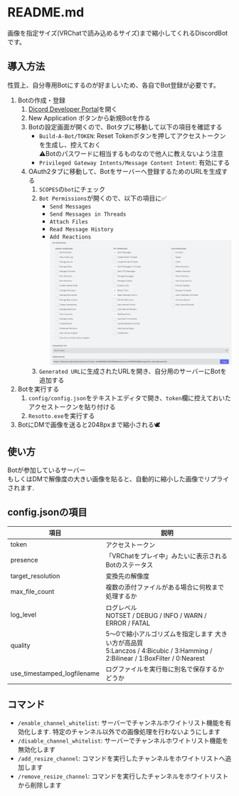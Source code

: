 # README.md

画像を指定サイズ(VRChatで読み込めるサイズ)まで縮小してくれるDiscordBotです。

## 導入方法

性質上、自分専用Botにするのが好ましいため、各自でBot登録が必要です。
1. Botの作成・登録
   1. [Dicord Developer Portal](https://discord.com/developers/applications)を開く
   2. New Application ボタンから新規Botを作る
   3. Botの設定画面が開くので、Botタブに移動して以下の項目を確認する
      - `Build-A-Bot/TOKEN`: Reset Tokenボタンを押してアクセストークンを生成し、控えておく</br>
      ⚠️Botのパスワードに相当するものなので他人に教えないよう注意
      - `Privileged Gateway Intents/Message Content Intent`: 有効にする
   4. OAuth2タブに移動して、Botをサーバーへ登録するためのURLを生成する
      1. `SCOPES`の`bot`にチェック
      2. `Bot Permissions`が開くので、以下の項目に✅️
         - `Send Messages`
         - `Send Messages in Threads`
         - `Attach Files`
         - `Read Message History`
         - `Add Reactions`
      ![](images/bot_setting_permissions.png)
      3. `Generated URL`に生成されたURLを開き、自分用のサーバーにBotを追加する
2. Botを実行する
   1. `config/config.json`をテキストエディタで開き、`token`欄に控えておいたアクセストークンを貼り付ける
   2. `Resotto.exe`を実行する
3. BotにDMで画像を送ると2048pxまで縮小される🕊️

## 使い方

Botが参加しているサーバー</br>
もしくはDMで解像度の大きい画像を貼ると、自動的に縮小した画像でリプライされます.

## config.jsonの項目

| 項目                        | 説明                                                                                                                             |
| --------------------------- | -------------------------------------------------------------------------------------------------------------------------------- |
| token                       | アクセストークン                                                                                                                 |
| presence                    | 「VRChatをプレイ中」みたいに表示されるBotのステータス                                                                            |
| target_resolution           | 変換先の解像度                                                                                                                   |
| max_file_count              | 複数の添付ファイルがある場合に何枚まで処理するか                                                                                 |
| log_level                   | ログレベル</br>NOTSET / DEBUG / INFO / WARN / ERROR / FATAL                                                                      |
| quality                     | 5～0で縮小アルゴリズムを指定します 大きい方が高品質</br>5:Lanczos / 4:Bicubic / 3:Hamming / 2:Bilinear / 1:BoxFilter / 0:Nearest |
| use_timestamped_logfilename | ログファイルを実行毎に別名で保存するかどうか                                                                                     |

## コマンド

- `/enable_channel_whitelist`: サーバーでチャンネルホワイトリスト機能を有効化します. 特定のチャンネル以外での画像処理を行わないようにします
- `/disable_channel_whitelist`: サーバーでチャンネルホワイトリスト機能を無効化します
- `/add_resize_channel`: コマンドを実行したチャンネルをホワイトリストへ追加します
- `/remove_resize_channel`: コマンドを実行したチャンネルをホワイトリストから削除します
